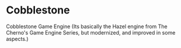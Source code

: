 # Cobblestone
Cobblestone Game Engine (Its basically the Hazel engine from The Cherno's Game Engine Series, but modernized, and improved in some aspects.)
